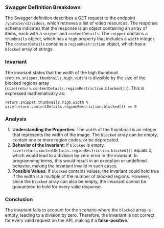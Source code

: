### Swagger Definition Breakdown
The Swagger definition describes a GET request to the endpoint `/youtube/v3/videos`, which retrieves a list of video resources. The response schema indicates that the response is an object containing an array of items, each with a `snippet` and `contentDetails`. The `snippet` contains a `thumbnails` object, which has a `high` property that includes a `width` integer. The `contentDetails` contains a `regionRestriction` object, which has a `blocked` array of strings.

### Invariant
The invariant states that the width of the high thumbnail (`return.snippet.thumbnails.high.width`) is divisible by the size of the blocked regions array (`size(return.contentDetails.regionRestriction.blocked[])`). This is expressed mathematically as:

`return.snippet.thumbnails.high.width % size(return.contentDetails.regionRestriction.blocked[]) == 0`

### Analysis
1. **Understanding the Properties**: The `width` of the thumbnail is an integer that represents the width of the image. The `blocked` array can be empty, contain one or more region codes, or be deprecated. 
2. **Behavior of the Invariant**: If `blocked` is empty, `size(return.contentDetails.regionRestriction.blocked[])` equals 0, which would lead to a division by zero error in the invariant. In programming terms, this would result in an exception or undefined behavior, making the invariant invalid in such cases. 
3. **Possible Values**: If `blocked` contains values, the invariant could hold true if the width is a multiple of the number of blocked regions. However, since the `blocked` array can also be empty, the invariant cannot be guaranteed to hold for every valid response.

### Conclusion
The invariant fails to account for the scenario where the `blocked` array is empty, leading to a division by zero. Therefore, the invariant is not correct for every valid request on the API, making it a **false-positive**.
